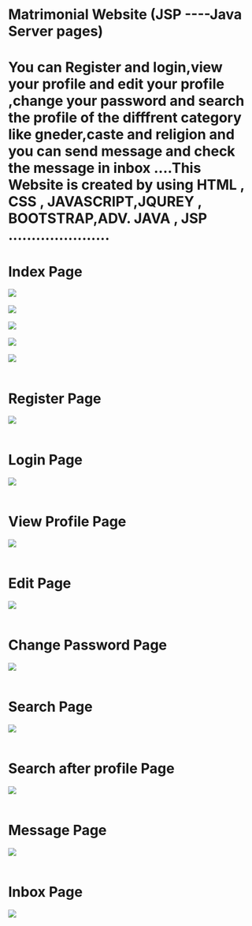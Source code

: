 # Matrimonial Website (JSP ----Java Server pages)
 # You can Register and login,view your profile and edit your profile ,change your password and search the profile of the difffrent category like gneder,caste and religion and you can send message and check the message in inbox ....This Website is created by using HTML , CSS  , JAVASCRIPT,JQUREY  , BOOTSTRAP,ADV. JAVA , JSP ......................
 
 
 
 
 # Index Page
<img src="Screenshot (108).png" class="img-fluid"><br><br>
<img src="Screenshot (109).png" class="img-fluid"><br><br>
<img src="Screenshot (110).png" class="img-fluid"><br><br>
<img src="Screenshot (111).png" class="img-fluid"><br><br>
<img src="Screenshot (112).png" class="img-fluid"><br><br>

# Register Page
<img src="Screenshot (113).png" class="img-fluid"><br><br>

# Login Page
<img src="Screenshot (114).png" class="img-fluid"><br><br>
# View Profile Page
<img src="Screenshot (115).png" class="img-fluid"><br><br>
# Edit Page
<img src="Screenshot (117).png" class="img-fluid"><br><br>
# Change Password Page
<img src="Screenshot (118).png" class="img-fluid"><br><br>
# Search Page
<img src="Screenshot (119).png" class="img-fluid"><br><br>
# Search after profile Page
<img src="Screenshot (120).png" class="img-fluid"><br><br>

# Message Page
<img src="Screenshot (121).png" class="img-fluid"><br><br>

# Inbox Page
<img src="Screenshot (122).png" class="img-fluid"><br><br>

